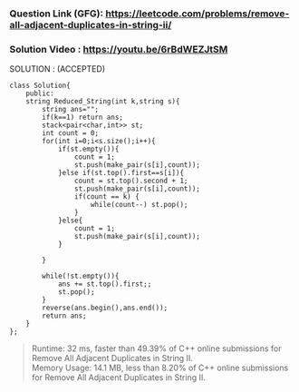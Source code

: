 ### Question Link (GFG): https://leetcode.com/problems/remove-all-adjacent-duplicates-in-string-ii/

### Solution Video : https://youtu.be/6rBdWEZJtSM

SOLUTION : (ACCEPTED)

```
class Solution{
    public:
    string Reduced_String(int k,string s){
        string ans="";
        if(k==1) return ans;
        stack<pair<char,int>> st;
        int count = 0;
        for(int i=0;i<s.size();i++){
            if(st.empty()){
                count = 1;
                st.push(make_pair(s[i],count));
            }else if(st.top().first==s[i]){
                count = st.top().second + 1;
                st.push(make_pair(s[i],count));
                if(count == k) {
                    while(count--) st.pop();
                }
            }else{
                count = 1;
                st.push(make_pair(s[i],count));
            }
            
        }
        
        while(!st.empty()){
            ans += st.top().first;;
            st.pop();
        }
        reverse(ans.begin(),ans.end());
        return ans;
    }
};
```

> Runtime: 32 ms, faster than 49.39% of C++ online submissions for Remove All Adjacent Duplicates in String II.<br>
> Memory Usage: 14.1 MB, less than 8.20% of C++ online submissions for Remove All Adjacent Duplicates in String II.
